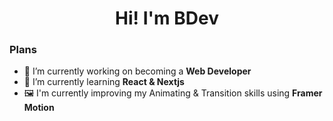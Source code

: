 <h1 align="center">Hi! I'm BDev</h1>

### Plans
- 🔭 I’m currently working on becoming a **Web Developer**
- 🌱 I’m currently learning **React & Nextjs**
- 🖼️ I'm currently improving my Animating & Transition skills using **Framer Motion**
